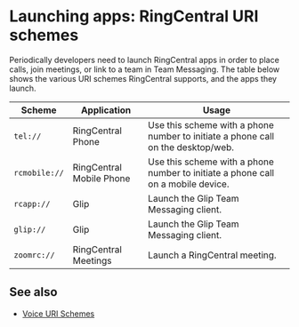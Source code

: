 # Launching apps: RingCentral URI schemes

Periodically developers need to launch RingCentral apps in order to place calls, join meetings, or link to a team in Team Messaging. The table below shows the various URI schemes RingCentral supports, and the apps they launch.

| Scheme | Application | Usage |
|-|-|-|
| `tel://` | RingCentral Phone | Use this scheme with a phone number to initiate a phone call on the desktop/web. |
| `rcmobile://` | RingCentral Mobile Phone | Use this scheme with a phone number to initiate a phone call on a mobile device. | 
| `rcapp://` | Glip | Launch the Glip Team Messaging client. |
| `glip://` | Glip | Launch the Glip Team Messaging client. |
| `zoomrc://` | RingCentral Meetings | Launch a RingCentral meeting. |

## See also

* [Voice URI Schemes](../voice/uri-scheme/)

